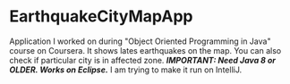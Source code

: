 # EarthquakeCityMapApp
Application I worked on during "Object Oriented Programming in Java" course on Coursera. It shows lates earthquakes on the map. You can also check if particular city is in affected zone. ***IMPORTANT: Need Java 8 or OLDER. Works on Eclipse.*** I am trying to make it run on IntelliJ.

